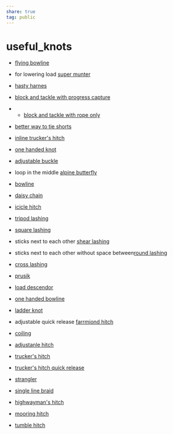 ```yaml
---  
share: true  
tag: public  
---  
```

# useful_knots  
  
  
  
  
- [flying bowline](https://www.youtube.com/watch?v=263qc-0_1YQ)  
  
- for lowering load [super munter](https://www.animatedknots.com/super-munter-hitch-knot)  
- [hasty harnes](https://www.animatedknots.com/hasty-harness-knot)  
- [block and tackle with progress capture](https://www.youtube.com/watch?app=desktop&v=Ydiax37nO8Y)  
- - [block and tackle with rope only](https://www.youtube.com/watch?app=desktop&v=m3pNqSl5oAw)  
  
- [better way to tie shorts](https://www.youtube.com/watch?v=3R0Lp86GEBk)  
- [inline trucker's hitch](https://www.youtube.com/watch?v=1J8MuOWO0Qs&list=WL&index=26)  
- [one handed knot](https://www.youtube.com/watch?v=76isSIN_Z6U&list=WL&index=38)  
- [adjustable buckle](https://www.youtube.com/watch?v=woHwISR4bBc&list=WL&index=40)  
  
- loop in the middle [alpine butterfly](https://www.animatedknots.com/alpine-butterfly-loop-knot)  
- [bowline](https://www.animatedknots.com/bowline-knot)  
- [daisy chain](https://www.animatedknots.com/chain-sinnet-knot)  
- [icicle hitch](https://www.animatedknots.com/icicle-hitch-knot-end-method)  
- [tripod lashing](https://www.animatedknots.com/tripod-lashing-knot)  
- [square lashing](https://www.animatedknots.com/square-lashing-knot)  
- sticks next to each other [shear lashing](https://www.animatedknots.com/shear-lashing-knot)  
- sticks next to each other without space between[round lashing](https://www.animatedknots.com/round-lashing-knot)  
- [cross lashing](https://www.animatedknots.com/diagonal-lashing-knot)  
- [prusik](https://www.animatedknots.com/prusik-knot)  
- [load descendor](https://www.animatedknots.com/super-munter-hitch-knot)   
- [one handed bowline](https://www.animatedknots.com/one-handed-bowline-knot)  
- [ladder knot](https://www.animatedknots.com/marlinspike-hitch-knot)  
- adjustable quick release [farrmiond hitch](https://www.animatedknots.com/farrimond-friction-hitch-knot)  
- [coiling](https://www.animatedknots.com/coil-unattached-rope-knot)   
- [adjustanle hitch](https://www.animatedknots.com/adjustable-grip-hitch-knot)  
- [trucker's hitch](https://www.animatedknots.com/truckers-hitch-knot)  
- [trucker's hitch quick release](https://www.animatedknots.com/truckers-hitch-knot-quick-release)  
- [strangler](https://www.animatedknots.com/strangle-knot-using-end-method)  
- [single line braid](https://www.animatedknots.com/single-rope-braid-knot)  
- [highwayman's hitch](https://www.animatedknots.com/highwaymans-hitch-knot)  
- [mooring hitch](https://www.animatedknots.com/mooring-hitch-knot)  
- [tumble hitch](https://www.animatedknots.com/tumble-hitch-knot)  
